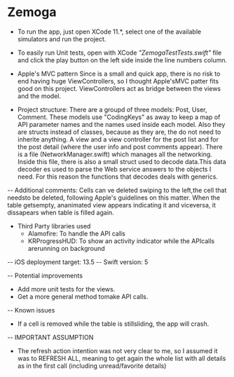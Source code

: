 # Zemoga

- To run the app, just open XCode 11.*, select one of the available simulators and run the project.

- To easily run Unit tests, open with XCode *"ZemogaTestTests.swift"* file and click the play button on the left side inside the line numbers column.
 
- Apple's MVC pattern
Since is a small and quick app, there is no risk to end having huge ViewControllers, so I thought Apple'sMVC patter fits good on this project.
ViewControllers act as bridge between the views and the model.

- Project structure:
There are a groupd of three models: Post, User, Comment. These models use "CodingKeys" as away to keep a map of API parameter names and the names used inside each model. Also they are structs instead of classes, because as they are, the do not need to inherite anything.
A view and a view controller for the post list and for the post detail (where the user info and post comments appear).
There is a file (NetworkManager.swift) which manages all the networking. Inside this file, there is also a small struct used to decode data.This data decoder es used to parse the Web service answers to the objects I need. For this reason the functions that decodes deals with generics.

-- Additional comments:
Cells can ve deleted swiping to the left,the cell that needsto be deleted, following Apple's guidelines on this matter.
When the table getsempty, ananimated view appears indicating it and viceversa, it dissapears when table is filled again.

- Third Party libraries used
    - Alamofire: To handle the API calls
    -  KRProgressHUD: To show an activity indicator while the APIcalls arerunning on background

-- iOS deployment target: 13.5
-- Swift version: 5


-- Potential improvements
- Add more unit tests for the views.
- Get a more general method tomake API calls.

-- Known issues
- If a cell is removed while the table is stillsliding, the app will crash.

-- IMPORTANT ASSUMPTION
- The refresh action intention was not very clear to me, so I assumed it was to REFRESH ALL, meaning to get again the whole list with all details as in the first call (including unread/favorite details)
